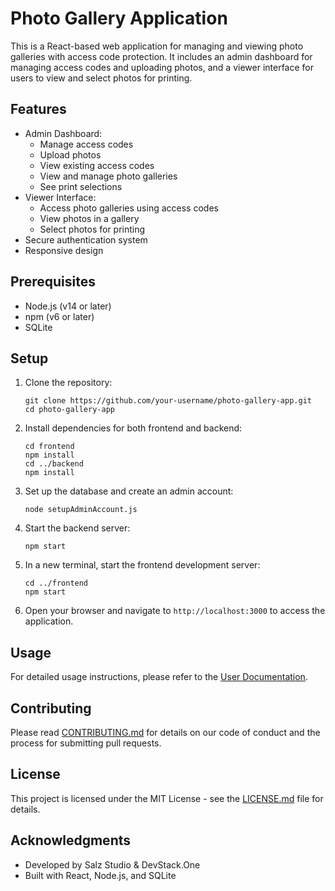 # Photo Gallery Application

This is a React-based web application for managing and viewing photo galleries with access code protection. It includes an admin dashboard for managing access codes and uploading photos, and a viewer interface for users to view and select photos for printing.

## Features

- Admin Dashboard:
  - Manage access codes
  - Upload photos
  - View existing access codes
  - View and manage photo galleries
  - See print selections
- Viewer Interface:
  - Access photo galleries using access codes
  - View photos in a gallery
  - Select photos for printing
- Secure authentication system
- Responsive design

## Prerequisites

- Node.js (v14 or later)
- npm (v6 or later)
- SQLite

## Setup

1. Clone the repository:
   ```
   git clone https://github.com/your-username/photo-gallery-app.git
   cd photo-gallery-app
   ```

2. Install dependencies for both frontend and backend:
   ```
   cd frontend
   npm install
   cd ../backend
   npm install
   ```

3. Set up the database and create an admin account:
   ```
   node setupAdminAccount.js
   ```

4. Start the backend server:
   ```
   npm start
   ```

5. In a new terminal, start the frontend development server:
   ```
   cd ../frontend
   npm start
   ```

6. Open your browser and navigate to `http://localhost:3000` to access the application.

## Usage

For detailed usage instructions, please refer to the [User Documentation](USER_DOCUMENTATION.md).

## Contributing

Please read [CONTRIBUTING.md](CONTRIBUTING.md) for details on our code of conduct and the process for submitting pull requests.

## License

This project is licensed under the MIT License - see the [LICENSE.md](LICENSE.md) file for details.

## Acknowledgments

- Developed by Salz Studio & DevStack.One
- Built with React, Node.js, and SQLite
